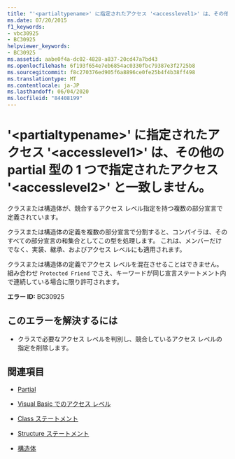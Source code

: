 ```yaml
---
title: "'<partialtypename>' に指定されたアクセス '<accesslevel1>' は、その他の partial 型の 1 つで指定されたアクセス '<accesslevel2>' と一致しません。"
ms.date: 07/20/2015
f1_keywords:
- vbc30925
- BC30925
helpviewer_keywords:
- BC30925
ms.assetid: aabe0f4a-dc02-4828-a837-20cd47a7bd43
ms.openlocfilehash: 6f193f654e7eb6854ac0330fbc79387e3f2725b8
ms.sourcegitcommit: f8c270376ed905f6a8896ce0fe25b4f4b38ff498
ms.translationtype: MT
ms.contentlocale: ja-JP
ms.lasthandoff: 06/04/2020
ms.locfileid: "84408199"
---
```

# <a name="specified-access-accesslevel1-for-partialtypename-does-not-match-the-access-accesslevel2-specified-on-one-of-its-other-partial-types"></a>'\<partialtypename>' に指定されたアクセス '\<accesslevel1>' は、その他の partial 型の 1 つで指定されたアクセス '\<accesslevel2>' と一致しません。
クラスまたは構造体が、競合するアクセス レベル指定を持つ複数の部分宣言で定義されています。  
  
 クラスまたは構造体の定義を複数の部分宣言で分割すると、コンパイラは、そのすべての部分宣言の和集合としてこの型を処理します。 これは、メンバーだけでなく、実装、継承、およびアクセス レベルにも適用されます。  
  
 クラスまたは構造体の定義でアクセス レベルを混在させることはできません。 組み合わせ `Protected Friend` でさえ、キーワードが同じ宣言ステートメント内で連続している場合に限り許可されます。  
  
 **エラー ID:** BC30925  
  
## <a name="to-correct-this-error"></a>このエラーを解決するには  
  
- クラスで必要なアクセス レベルを判別し、競合しているアクセス レベルの指定を削除します。  
  
## <a name="see-also"></a>関連項目

- [Partial](../language-reference/modifiers/partial.md)
- [Visual Basic でのアクセス レベル](../programming-guide/language-features/declared-elements/access-levels.md)
- [Class ステートメント](../language-reference/statements/class-statement.md)
- [Structure ステートメント](../language-reference/statements/structure-statement.md)

- [構造体](../programming-guide/language-features/data-types/structures.md)
